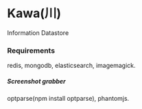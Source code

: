 # Kawa(川)

Information Datastore

### Requirements

redis, mongodb, elasticsearch, imagemagick.  

##### Screenshot grabber

optparse(npm install optparse), phantomjs.

